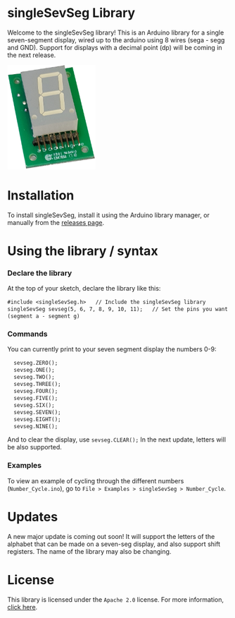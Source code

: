 # singleSevSeg Library
Welcome to the singleSevSeg library! This is an Arduino library for a single seven-segment display, wired up to the arduino using 8 wires (sega - segg and GND). Support for displays with a decimal point (dp) will be coming in the next release.

<img src="extras/SevSeg.png" alt="drawing" width="200"/>

# Installation
To install singleSevSeg, install it using the Arduino library manager, or manually from the [releases page](https://github.com/Blake-Tourneur/singleSevSeg/releases).

# Using the library / syntax
### Declare the library
At the top of your sketch, declare the library like this:
```
#include <singleSevSeg.h>   // Include the singleSevSeg library
singleSevSeg sevseg(5, 6, 7, 8, 9, 10, 11);   // Set the pins you want (segment a - segment g)
```

### Commands
You can currently print to your seven segment display the numbers 0-9:
```
  sevseg.ZERO();
  sevseg.ONE();
  sevseg.TWO();
  sevseg.THREE();
  sevseg.FOUR();
  sevseg.FIVE();
  sevseg.SIX();
  sevseg.SEVEN();
  sevseg.EIGHT();
  sevseg.NINE();
  ```
And to clear the display, use `sevseg.CLEAR();`
In the next update, letters will be also supported.

### Examples
To view an example of cycling through the different numbers (`Number_Cycle.ino`), go to `File > Examples > singleSevSeg > Number_Cycle`.

# Updates
A new major update is coming out soon! It will support the letters of the alphabet that can be made on a seven-seg display, and also support shift registers. The name of the library may also be changing.

# License
This library is licensed under the `Apache 2.0` license. For more information, [click here](https://www.apache.org/licenses/LICENSE-2.0).
